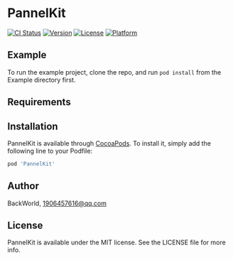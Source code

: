 # PannelKit

[![CI Status](https://img.shields.io/travis/BackWorld/PannelKit.svg?style=flat)](https://travis-ci.org/BackWorld/PannelKit)
[![Version](https://img.shields.io/cocoapods/v/PannelKit.svg?style=flat)](https://cocoapods.org/pods/PannelKit)
[![License](https://img.shields.io/cocoapods/l/PannelKit.svg?style=flat)](https://cocoapods.org/pods/PannelKit)
[![Platform](https://img.shields.io/cocoapods/p/PannelKit.svg?style=flat)](https://cocoapods.org/pods/PannelKit)

## Example

To run the example project, clone the repo, and run `pod install` from the Example directory first.

## Requirements

## Installation

PannelKit is available through [CocoaPods](https://cocoapods.org). To install
it, simply add the following line to your Podfile:

```ruby
pod 'PannelKit'
```

## Author

BackWorld, 1906457616@qq.com

## License

PannelKit is available under the MIT license. See the LICENSE file for more info.
